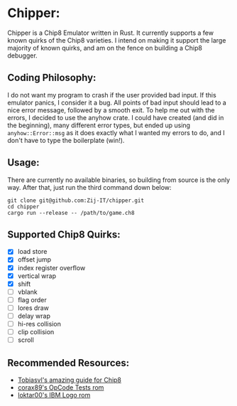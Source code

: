 # Chipper:
Chipper is a Chip8 Emulator written in Rust. It currently supports a few known quirks of the Chip8 varieties. I intend on making it support the large majority of known quirks, and am on the fence on building a Chip8 debugger.
    
## Coding Philosophy:
I do not want my program to crash if the user provided bad input. If this emulator panics, I consider it a bug. All points of bad input should lead to a nice error message, followed by a smooth exit. To help me out with the errors, I decided to use the anyhow crate. I could have created (and did in the beginning), many different error types, but ended up using `anyhow::Error::msg` as it does exactly what I wanted my errors to do, and I don't have to type the boilerplate (win!).

## Usage:

There are currently no available binaries, so building from source is the only way. After that, just run the third command down below:

```shell
git clone git@github.com:Zij-IT/chipper.git
cd chipper
cargo run --release -- /path/to/game.ch8
```
 
## Supported Chip8 Quirks:
- [x] load store
- [x] offset jump
- [x] index register overflow
- [x] vertical wrap
- [x] shift
- [ ] vblank
- [ ] flag order 
- [ ] lores draw 
- [ ] delay wrap 
- [ ] hi-res collision
- [ ] clip collision
- [ ] scroll
   
## Recommended Resources:
* [Tobiasvl's amazing guide for Chip8](https://tobiasvl.github.io/blog/write-a-chip-8-emulator/)
* [corax89's OpCode Tests rom](https://github.com/corax89/chip8-test-rom)
* [loktar00's IBM Logo rom](https://github.com/loktar00/chip8/blob/master/roms/IBM%20Logo.ch8)


